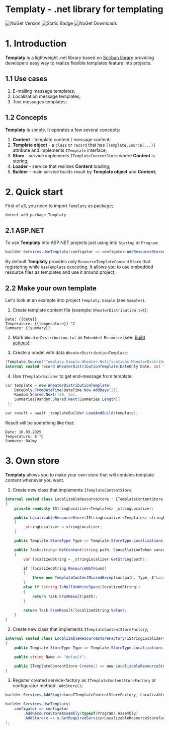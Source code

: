 # Templaty - .net library for templating

![NuGet Version](https://img.shields.io/nuget/v/Templaty?label=Templaty&link=https%3A%2F%2Fwww.nuget.org%2Fpackages%2FTemplaty%2F)
![Static Badge](https://img.shields.io/badge/Support_Chat-Telegram-blue?link=https%3A%2F%2Ft.me%2F%2BcQcnlbgb7KxkYzky)
![NuGet Downloads](https://img.shields.io/nuget/dt/Templaty?label=Package%20Downloads)

# 1. Introduction

**Templaty** is a lightweight .net library based on [Scriban library](https://github.com/scriban/scriban) providing
developers easy way to realize flexible templates feature into projects.

## 1.1 Use cases

1. E-mailing message templates;
2. Localization message templates;
3. Text messages templates;

## 1.2 Concepts

**Templaty** is simple. It operates a few several concepts:

1. **Content** - template content / message content;
2. **Template object** - a `class` or `record` that has `[Template.Source(...)]` attribute and implements `ITemplate`
   interface;
3. **Store** - service implements `ITemplateContentStore` where **Content** is storing;
4. **Loader** - service that realizes **Content** loading;
5. **Builder** - main service builds result by **Template object** and **Content**;

# 2. Quick start
First of all, you need to import `Templaty` as package;

``` shell
dotnet add package Templaty
```

## 2.1 ASP.NET

To use **Templaty** into ASP.NET projects just using into `Startup` or `Program`:

```csharp
builder.Services.UseTemplaty(configator => configator.AddResourceStoreAssembly(typeof(Program).Assembly));
```

By default **Templaty** provides only `ResourceTemplateContentStore` that registering while `UseTemplate` executing.
It allows you to use embedded resource files as templates and use it around project;

## 2.2 Make your own template

Let's look at an example into project `Templaty.Simple` (see `Samples`).

1. Create template content file (example: `WheaterDistribution.txt`);

```
Date: {{date}}
Temperature: {{temperature}} °C
Summary: {{summary}}
```

2. Mark `WheaterDistribution.txt` as `Embedded Resource` (see: [Build actions](https://learn.microsoft.com/en-us/visualstudio/ide/build-actions?view=vs-2022));

3. Create a model with data `WheaterDistributionTemplate`;

```csharp
[Template.Source("Templaty.Simple.Wheater.Notifications.WheaterDistribution.txt", Template.StoreType.Resources)]
internal sealed record WheaterDistributionTemplate(DateOnly Date, int Temperature, string? Summary) : ITemplate;
```

4. Use `ITemplateBuilder` to get end-message from template;

```csharp
var template = new WheaterDistributionTemplate(
    DateOnly.FromDateTime(DateTime.Now.AddDays(2)),
    Random.Shared.Next(-20, 55),
    Summaries[Random.Shared.Next(Summaries.Length)]
 );

var result = await _templateBuilder.LoadAndBuild(template);
```

Result will be something like that:

```
Date: 16.03.2025
Temperature: 8 °C
Summary: Balmy
```


# 3. Own store

**Templaty** allows you to make your own store that will contains template content whenever you want.

1. Create new class that implements `ITemplateContentStore`;
```csharp
internal sealed class LocalizableResourceStore : ITemplateContentStore
{
    private readonly IStringLocalizer<Templates> _stringLocalizer;

    public LocalizableResourceStore(IStringLocalizer<Templates> stringLocalizer)
    {
        _stringLocalizer = stringLocalizer;
    }

    public Template.StoreType Type => Template.StoreType.Localizations;

    public Task<string> GetContent(string path, CancellationToken cancellationToken = default)
    {
        var localizedString = _stringLocalizer.GetString(path);

        if (localizedString.ResourceNotFound)
        {
            throw new TemplateContentMissedException(path, Type, $"Localization '{path}' was not found.");
        }
        else if (string.IsNullOrWhiteSpace(localizedString))
        {
            return Task.FromResult(path);
        }

        return Task.FromResult(localizedString.Value);
    }
}
```
2. Create new class that implements `ITemplateContentStoreFactory`;
```csharp
internal sealed class LocalizableResourceStoreFactory(IStringLocalizer<Templates> stringLocalizer) : ITemplateContentStoreFactory
{
    public Template.StoreType Type => Template.StoreType.Localizations;

    public string Name => "default";

    public ITemplateContentStore Create() => new LocalizableResourceStore(stringLocalizer);
}
```
3. Register created service-factory as `ITemplateContentStoreFactory` or configurator method `.AddStore()`;
```csharp
builder.Services.AddSingleton<ITemplateContentStoreFactory, LocalizableResourceStoreFactory>();
```

```csharp
builder.Services.UseTemplaty(
    configator => configator
        .AddResourceStoreAssembly(typeof(Program).Assembly)
        .AddStore(x => x.GetRequiredService<LocalizableResourceStoreFactory>())
);
```
